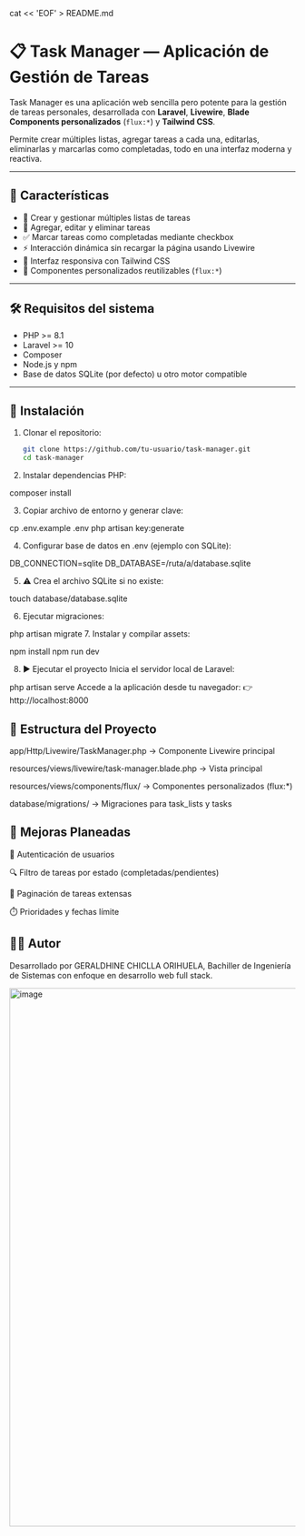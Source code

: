 cat << 'EOF' > README.md
# 📋 Task Manager — Aplicación de Gestión de Tareas

Task Manager es una aplicación web sencilla pero potente para la gestión de tareas personales, desarrollada con **Laravel**, **Livewire**, **Blade Components personalizados** (`flux:*`) y **Tailwind CSS**.

Permite crear múltiples listas, agregar tareas a cada una, editarlas, eliminarlas y marcarlas como completadas, todo en una interfaz moderna y reactiva.

---

## 🚀 Características

- 📑 Crear y gestionar múltiples listas de tareas
- 📝 Agregar, editar y eliminar tareas
- ✅ Marcar tareas como completadas mediante checkbox
- ⚡ Interacción dinámica sin recargar la página usando Livewire
- 🎨 Interfaz responsiva con Tailwind CSS
- 🧩 Componentes personalizados reutilizables (`flux:*`)

---

## 🛠️ Requisitos del sistema

- PHP >= 8.1
- Laravel >= 10
- Composer
- Node.js y npm
- Base de datos SQLite (por defecto) u otro motor compatible

---

## 🔧 Instalación

1. Clonar el repositorio:

   ```bash
   git clone https://github.com/tu-usuario/task-manager.git
   cd task-manager
2. Instalar dependencias PHP:

composer install

3. Copiar archivo de entorno y generar clave:

cp .env.example .env
php artisan key:generate

4. Configurar base de datos en .env (ejemplo con SQLite):

DB_CONNECTION=sqlite
DB_DATABASE=/ruta/a/database.sqlite

5. ⚠️ Crea el archivo SQLite si no existe:

touch database/database.sqlite

6. Ejecutar migraciones:

php artisan migrate
7. Instalar y compilar assets:

npm install
npm run dev

8. ▶️ Ejecutar el proyecto
Inicia el servidor local de Laravel:


php artisan serve
Accede a la aplicación desde tu navegador:
👉 http://localhost:8000

## 📂 Estructura del Proyecto
app/Http/Livewire/TaskManager.php → Componente Livewire principal

resources/views/livewire/task-manager.blade.php → Vista principal

resources/views/components/flux/ → Componentes personalizados (flux:*)

database/migrations/ → Migraciones para task_lists y tasks

## 📌 Mejoras Planeadas
🔐 Autenticación de usuarios

🔍 Filtro de tareas por estado (completadas/pendientes)

📄 Paginación de tareas extensas

⏱️ Prioridades y fechas límite

## 🧑‍💻 Autor
Desarrollado por GERALDHINE CHICLLA ORIHUELA, Bachiller de Ingeniería de Sistemas con enfoque en desarrollo web full stack.

<img width="947" alt="image" src="https://github.com/user-attachments/assets/23e9b143-96ea-478b-8798-7e8f1760de4c" />


